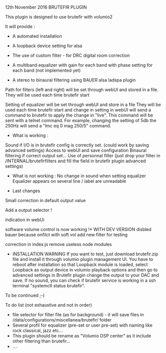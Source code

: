 12th November 2016
	BRUTEFIR PLUGIN



This plugin is designed to use brutefir with volumio2

It will provide :
- A automated installation
- A loopback device setting for alsa

- The use of custom filter - for DRC digital room correction

- A multiband equalizer
	with gain for each band
	with phase setting for each band (not implemented yet)
- A stereo to binaural filtering using BAUER alsa ladspa plugin

Path for filters (left and right) will be set through webUI and stored in a file.
They will be used each time brutefir start

Setting of equalizer will be set through webUI and store in a file
They will be used each time brutefir start and change in setting in webUI will send a command to brutefir to apply the change in "live".
This command will be sent with a telnet command.
For example, changing the setting of 5db the 250Hz will send a "lmc eq 0 mag 250/5" command.

- What is working :

Sound if I/O is in brutefir config is correctly set. (could work by saving advanced settings) 
Access to webUI and save configuration
Binaural filtering if correct output set... 
Use of personnal filter (just drop your filter in /INTERNAL/brutefirfilters and fill the field in brutefir plugin advanced settings) 

- What is not working :
No change in sound when setting equalizer
Equalizer appears on several line / label are unreadable


- Last changes

Small correction in default output value

Add a output selector !

indication in webUi

software volume control is now working !* WITH DEV VERSION
disbled bauer because onfilct with soft vol
add new filter for testing

correction in index.js
remove useless node modules

- INSTALLATION WARNING 
If you want to test, just download brutefir.zip file and install it through volumio plugin management UI. You have to reboot after installation so that Loopback module is loaded, select Loopback as output device in volumio playback options and then go to advanced settings in Brutefir plugin change the output to your DAC and save.
If no sound, you can check if brutefir service is working in a ssh terminal "systemctl status brutefir". 

To be continued ;-)

To do list (not exhaustive and not in order)

- file selector for filter file (as for background) - it will save files in /data/configurations/miscellanea/brutefir/ folder
- Several profil for equalizer (pre-set or user pre-set) with naming like rock classical, jazz etc...
- This plugin should be rename as "Volumio DSP center" as it include other filtering than brutefir...
- ....